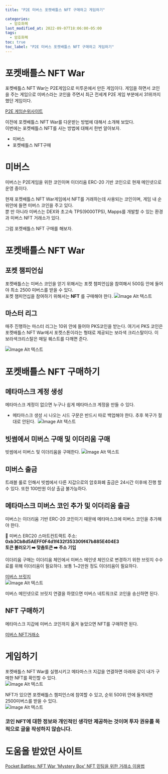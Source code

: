 ```yaml
---
title: "P2E 미버스 포켓배틀스 NFT 구매하고 게임하기"

categories:
  - 암호화폐
last_modified_at: 2022-09-07T18:06:00-05:00
tags:
  - 암호화폐
toc: true
toc_label: "P2E 미버스 포켓배틀스 NFT 구매하고 게임하기"
---
```


# 포켓배틀스 NFT War 
포켓배틀스 NFT War는 P2E게임으로 미투온에서 만든 게임이다. 
게임을 하면서 코인을 주는 게임으로 미버스라는 코인을 주면서 최근 전세계 P2E 게임 부분에서 31위까지 했던 게임이다.<br>

[P2E 게임순위사이트](https://playtoearn.net/blockchaingames)<br>

이전에 포켓배틀스 NFT War를 다운받는 방법에 대해서 소개해 보았다. <br>
이번에는 포켓배틀스 NFT를 사는 방법에 대해서 한번 알아보자.

- 미버스
- 포켓배틀스 NFT구매

# 미버스
미버스는 P2E게임을 위한 코인이며 이더리움 ERC-20 기반 코인으로 현재 메인넷으로 운영 중이다.<br>

현재 포켓배틀스 NFT War게임에서 NFT를 거래하는데 사용되는 코인이며, 게임 내 순위안에 들면 미버스 코인을 주고 있다. <br>
뿐 만 아니라 미버스는 DEX와 초고속 TPS(9000TPS), Mapps를 개발할 수 있는 환경과 미버스 NFT 거래소가 있다.<Br>

그럼 포켓배틀스 NFT 구매를 해보자.

# 포켓배틀스 NFT War

## 포켓 챔피언십

포켓배틀스는 미버스 코인을 얻기 위해서는 포켓 챔피언십을 참여해서 500등 안에 들어야 최소 2500 미버스를 받을 수 있다.<Br>
포켓 챔피언십을 참여하기 위해서는 **NFT** 를 구매해야 한다.
![Image Alt 텍스트](/assets/img/crypto/220907/meverse_1.png) <br>

## 마스터 리그

매주 진행하는 마스터 리그는 10위 안에 들어야 PKS코인을 받는다. 여기서 PKS 코인은 포켓배틀스 NFT War에서 포켓스톤이라는 형태로 제공되는 보라색 크리스탈이다. 이 보라색크리스탈은 매일 퀘스트를 다깨면 준다.

![Image Alt 텍스트](/assets/img/crypto/220907/pkb_pks.jpeg) <br>

# 포켓배틀스 NFT 구매하기

## 메타마스크 계정 생성
메타마스크 계정이 없으면 누구나 쉽게 메타마스크 계정을 만들 수 있다.<br>

- 메타마스크 생성 시 나오는 시드 구문은 반드시 따로 백업해야 한다. 추후 복구가 절대로 안된다.
​
![Image Alt 텍스트](/assets/img/crypto/220907/meta.png) <br>

## 빗썸에서 미버스 구매 및 이더리움 구매
빗썸에서 미버스 및 이더리움을 구매한다.
![Image Alt 텍스트](/assets/img/crypto/220907/meverse_2.jpeg) <br>

## 미버스 출금
트래블 룰로 인해서 빗썸에서 다른 지갑으로의 암호화폐 출금은 24시간 이후에 진행 할 수 있다. 또한 100만원 이상 출금 불가능하다.

## 메타마스크 미버스 코인 추가 및 이더리움 출금
미버스는 이더리움 기반 ERC-20 코인이기 때문에 메타마스크에 미버스 코인을 추가해야 한다.

🔎 미버스 ERC20 스마트컨트랙트 주소: <br>
**0xb3Cb8d5AEFF0F4d1f432f353309f47b885E404E3** <br>
**토큰 불러오기 ➡️ 맞춤토큰 ➡️ 주소 기입**<br>

이더리움 구매는 이더리움 체인에서 미버스 메인넷 체인으로 변경하기 위한 브릿지 수수료를 위해 이더리움이 필요하다. 보통 1~2만원 정도 이더리움이 필요하다.<br>

[미버스 브릿지](https://www.meversebridge.io/)<br>
![Image Alt 텍스트](/assets/img/crypto/220907/bridge.png) <br>

미버스 메인넷으로 브릿지 연결을 하였으면 미버스 네트워크로 코인을 송신하면 된다.

## NFT 구매하기
메타마스크 지갑에 미버스 코인까지 옮겨 놓았으면 NFT를 구매하면 된다.

[미버스 NFT거래소](https://www.meversedex.io/marketplace/dashboard?u=b3917cc6-47c8-4eab-9f1b-44c6eac608a9)<br>

# 게임하기
포켓배틀스 NFT War를 실행시키고 메타마스크 지갑을 연결하면 아래와 같이 내가 구매한 NFT를 확인할 수 있다.<br>
![Image Alt 텍스트](/assets/img/crypto/220907/pkb_nft.jpeg) <br>

NFT가 있으면 포켓배틀스 챔피언스에 참여할 수 있고, 순위 500위 안에 들게되면 2500미버스를 받을 수 있다.<br>
![Image Alt 텍스트](/assets/img/crypto/220907/pkb_champs.jpeg) <br>


### 코인 NFT에 대한 정보와 개인적인 생각만 제공하는 것이며 투자 권유를 목적으로 글을 작성하지 않습니다.

# 도움을 받았던 사이트
[Pocket Battles: NFT War 'Mystery Box' NFT 민팅을 위한 거래소 이용법](https://blog.naver.com/fletablockchain/222802465318)

